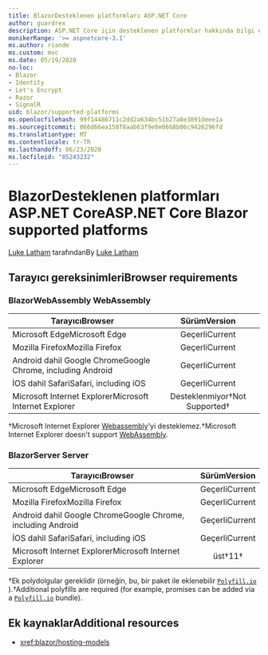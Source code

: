 ```yaml
---
title: BlazorDesteklenen platformları ASP.NET Core
author: guardrex
description: ASP.NET Core için desteklenen platformlar hakkında bilgi edinin Blazor .
monikerRange: '>= aspnetcore-3.1'
ms.author: riande
ms.custom: mvc
ms.date: 05/19/2020
no-loc:
- Blazor
- Identity
- Let's Encrypt
- Razor
- SignalR
uid: blazor/supported-platforms
ms.openlocfilehash: 99f14486711c2dd2a634bc51b27a8e3891deee1a
ms.sourcegitcommit: 066d66ea150f8aab63f9e0e0668b06c9426296fd
ms.translationtype: MT
ms.contentlocale: tr-TR
ms.lasthandoff: 06/23/2020
ms.locfileid: "85243232"
---
```

# <a name="aspnet-core-blazor-supported-platforms"></a><span data-ttu-id="122f1-103">BlazorDesteklenen platformları ASP.NET Core</span><span class="sxs-lookup"><span data-stu-id="122f1-103">ASP.NET Core Blazor supported platforms</span></span>

<span data-ttu-id="122f1-104">[Luke Latham](https://github.com/guardrex) tarafından</span><span class="sxs-lookup"><span data-stu-id="122f1-104">By [Luke Latham](https://github.com/guardrex)</span></span>

## <a name="browser-requirements"></a><span data-ttu-id="122f1-105">Tarayıcı gereksinimleri</span><span class="sxs-lookup"><span data-stu-id="122f1-105">Browser requirements</span></span>

### <a name="blazor-webassembly"></a>Blazor<span data-ttu-id="122f1-106">WebAssembly</span><span class="sxs-lookup"><span data-stu-id="122f1-106"> WebAssembly</span></span>

| <span data-ttu-id="122f1-107">Tarayıcı</span><span class="sxs-lookup"><span data-stu-id="122f1-107">Browser</span></span>                          | <span data-ttu-id="122f1-108">Sürüm</span><span class="sxs-lookup"><span data-stu-id="122f1-108">Version</span></span>               |
| -------------------------------- | :-------------------: |
| <span data-ttu-id="122f1-109">Microsoft Edge</span><span class="sxs-lookup"><span data-stu-id="122f1-109">Microsoft Edge</span></span>                   | <span data-ttu-id="122f1-110">Geçerli</span><span class="sxs-lookup"><span data-stu-id="122f1-110">Current</span></span>               |
| <span data-ttu-id="122f1-111">Mozilla Firefox</span><span class="sxs-lookup"><span data-stu-id="122f1-111">Mozilla Firefox</span></span>                  | <span data-ttu-id="122f1-112">Geçerli</span><span class="sxs-lookup"><span data-stu-id="122f1-112">Current</span></span>               |
| <span data-ttu-id="122f1-113">Android dahil Google Chrome</span><span class="sxs-lookup"><span data-stu-id="122f1-113">Google Chrome, including Android</span></span> | <span data-ttu-id="122f1-114">Geçerli</span><span class="sxs-lookup"><span data-stu-id="122f1-114">Current</span></span>               |
| <span data-ttu-id="122f1-115">İOS dahil Safari</span><span class="sxs-lookup"><span data-stu-id="122f1-115">Safari, including iOS</span></span>            | <span data-ttu-id="122f1-116">Geçerli</span><span class="sxs-lookup"><span data-stu-id="122f1-116">Current</span></span>               |
| <span data-ttu-id="122f1-117">Microsoft Internet Explorer</span><span class="sxs-lookup"><span data-stu-id="122f1-117">Microsoft Internet Explorer</span></span>      | <span data-ttu-id="122f1-118">Desteklenmiyor&dagger;</span><span class="sxs-lookup"><span data-stu-id="122f1-118">Not Supported&dagger;</span></span> |

<span data-ttu-id="122f1-119">&dagger;Microsoft Internet Explorer [Webassembly](https://webassembly.org)'yi desteklemez.</span><span class="sxs-lookup"><span data-stu-id="122f1-119">&dagger;Microsoft Internet Explorer doesn't support [WebAssembly](https://webassembly.org).</span></span>

### <a name="blazor-server"></a>Blazor<span data-ttu-id="122f1-120">Server</span><span class="sxs-lookup"><span data-stu-id="122f1-120"> Server</span></span>

| <span data-ttu-id="122f1-121">Tarayıcı</span><span class="sxs-lookup"><span data-stu-id="122f1-121">Browser</span></span>                          | <span data-ttu-id="122f1-122">Sürüm</span><span class="sxs-lookup"><span data-stu-id="122f1-122">Version</span></span>    |
| -------------------------------- | :--------: |
| <span data-ttu-id="122f1-123">Microsoft Edge</span><span class="sxs-lookup"><span data-stu-id="122f1-123">Microsoft Edge</span></span>                   | <span data-ttu-id="122f1-124">Geçerli</span><span class="sxs-lookup"><span data-stu-id="122f1-124">Current</span></span>    |
| <span data-ttu-id="122f1-125">Mozilla Firefox</span><span class="sxs-lookup"><span data-stu-id="122f1-125">Mozilla Firefox</span></span>                  | <span data-ttu-id="122f1-126">Geçerli</span><span class="sxs-lookup"><span data-stu-id="122f1-126">Current</span></span>    |
| <span data-ttu-id="122f1-127">Android dahil Google Chrome</span><span class="sxs-lookup"><span data-stu-id="122f1-127">Google Chrome, including Android</span></span> | <span data-ttu-id="122f1-128">Geçerli</span><span class="sxs-lookup"><span data-stu-id="122f1-128">Current</span></span>    |
| <span data-ttu-id="122f1-129">İOS dahil Safari</span><span class="sxs-lookup"><span data-stu-id="122f1-129">Safari, including iOS</span></span>            | <span data-ttu-id="122f1-130">Geçerli</span><span class="sxs-lookup"><span data-stu-id="122f1-130">Current</span></span>    |
| <span data-ttu-id="122f1-131">Microsoft Internet Explorer</span><span class="sxs-lookup"><span data-stu-id="122f1-131">Microsoft Internet Explorer</span></span>      | <span data-ttu-id="122f1-132">üst&dagger;</span><span class="sxs-lookup"><span data-stu-id="122f1-132">11&dagger;</span></span> |

<span data-ttu-id="122f1-133">&dagger;Ek polydolgular gereklidir (örneğin, bu, bir paket ile eklenebilir [`Polyfill.io`](https://polyfill.io/v3/) ).</span><span class="sxs-lookup"><span data-stu-id="122f1-133">&dagger;Additional polyfills are required (for example, promises can be added via a [`Polyfill.io`](https://polyfill.io/v3/) bundle).</span></span>

## <a name="additional-resources"></a><span data-ttu-id="122f1-134">Ek kaynaklar</span><span class="sxs-lookup"><span data-stu-id="122f1-134">Additional resources</span></span>

* <xref:blazor/hosting-models>

